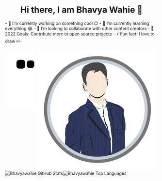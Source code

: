 <div align="center">
  <h1>Hi there, I am Bhavya Wahie 👋</h1>
</div>

<p>
- 🔭 I’m currently working on something cool 😉
- 🌱 I’m currently learning everything 😂
- 👯 I’m looking to collaborate with other content creators
- 🎯 2022 Goals: Contribute more to open source projects
- ⚡ Fun fact: I love to draw ✏️ 
  </p>


 <img align="right" width="400px" src="https://github.com/Bhavyawahie/Bhavyawahie/blob/master/BHAVYA%20LOGO%20VECTOR%20(1)%20-%20Edited.png" alt="Bhavyawahie vector"/>



<div align="center">
  <a href="https://github.com/bhavyawahie">
  <img  src="https://github.com/Bhavyawahie/Bhavyawahie/blob/output/github-contribution-grid-snake.svg" alt="snake" /></a>
</div>



<img align="left" alt="Bhavyawahie GitHub Stats" src="https://github-readme-stats.vercel.app/api?username=Bhavyawahie&show_icons=true" />
<img align="left" alt="Bhavyawahie Top Languages" src="https://github-readme-stats.vercel.app/api/top-langs?username=Bhavyawahie&show_icons=true&locale=en&layout=compact"/>
